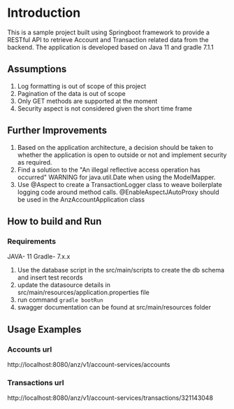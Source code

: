 # Introduction
This is a sample project built using Springboot framework to provide a RESTful API to retrieve Account and Transaction related data from the backend. The application is developed based on Java 11 and gradle 7.1.1

## Assumptions
1. Log formatting is out of scope of this project
2. Pagination of the data is out of scope
3. Only GET methods are supported at the moment
4. Security aspect is not considered given the short time frame

## Further Improvements
1. Based on the application architecture, a decision should be taken to whether the application is open to outside or not and implement security as required.
2. Find a solution to the "An illegal reflective access operation has occurred" WARNING for java.util.Date when using the ModelMapper.
3. Use @Aspect to create a TransactionLogger class to weave boilerplate logging code around method calls. @EnableAspectJAutoProxy should be used in the AnzAccountApplication class

## How to build and Run

### Requirements
JAVA- 11
Gradle- 7.x.x

1. Use the database script in the src/main/scripts to create the db schema and insert test records
2. update the datasource details in src/main/resources/application.properties file
3. run command `gradle bootRun`
4. swagger documentation can be found at src/main/resources folder

## Usage Examples
### Accounts url 
http://localhost:8080/anz/v1/account-services/accounts

### Transactions url
http://localhost:8080/anz/v1/account-services/transactions/321143048